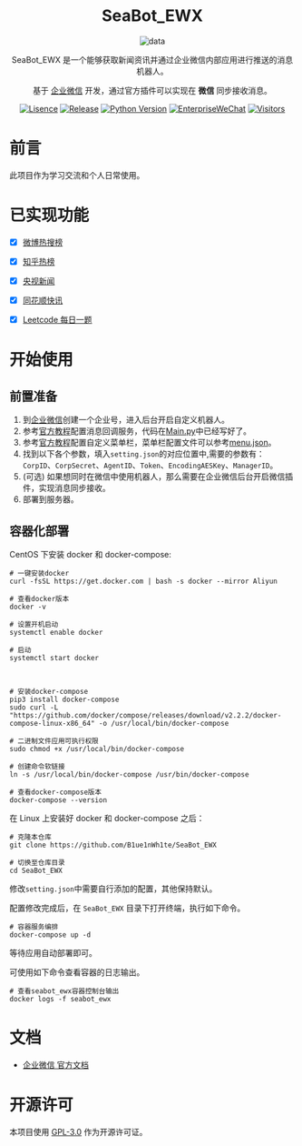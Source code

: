 <div align="center">

# SeaBot_EWX

![data](https://socialify.git.ci/B1ue1nWh1te/SeaBot_EWX/image?description=1&font=Rokkitt&forks=1&issues=1&language=1&owner=1&pattern=Circuit%20Board&stargazers=1&theme=Dark)

SeaBot_EWX 是一个能够获取新闻资讯并通过企业微信内部应用进行推送的消息机器人。

基于 [企业微信](https://developer.work.weixin.qq.com/) 开发，通过官方插件可以实现在 **微信** 同步接收消息。

[![Lisence](https://img.shields.io/github/license/B1ue1nWh1te/SeaBot_EWX)](https://github.com/B1ue1nWh1te/SeaBot_EWX/blob/main/LICENSE)
[![Release](https://img.shields.io/github/v/release/B1ue1nWh1te/SeaBot_EWX)](https://github.com/B1ue1nWh1te/SeaBot_EWX/releases/)
[![Python Version](https://img.shields.io/badge/python-3.7+-blue)](https://www.python.org/)
[![EnterpriseWeChat](https://img.shields.io/badge/EnterpriseWeChat-purple)](https://developer.work.weixin.qq.com/)
[![Visitors](https://visitor-badge.glitch.me/badge?page_id=B1ue1nWh1te-SeaBot_EWX&left_color=gray&right_color=orange)](https://github.com/B1ue1nWh1te/SeaBot_EWX)

</div>

# 前言

此项目作为学习交流和个人日常使用。

# 已实现功能

- [x] [微博热搜榜](https://weibo.com/hot/search)

- [x] [知乎热榜](https://www.zhihu.com/hot)

- [x] [央视新闻](https://news.cctv.com/)

- [x] [同花顺快讯](https://news.10jqka.com.cn/realtimenews.html)

- [x] [Leetcode 每日一题](https://leetcode.cn/)

# 开始使用

## 前置准备

1. 到[企业微信](https://work.weixin.qq.com/)创建一个企业号，进入后台开启自定义机器人。
2. 参考[官方教程](https://developer.work.weixin.qq.com/document/path/90930)配置消息回调服务，代码在[Main.py](https://github.com/B1ue1nWh1te/SeaBot_EWX/tree/main/src/Main.py)中已经写好了。
3. 参考[官方教程](https://developer.work.weixin.qq.com/document/path/90231)配置自定义菜单栏，菜单栏配置文件可以参考[menu.json](https://github.com/B1ue1nWh1te/SeaBot_EWX/tree/main/menu.json)。
4. 找到以下各个参数，填入`setting.json`的对应位置中,需要的参数有：`CorpID`、`CorpSecret`、`AgentID`、`Token`、`EncodingAESKey`、`ManagerID`。
5. (可选) 如果想同时在微信中使用机器人，那么需要在企业微信后台开启微信插件，实现消息同步接收。
6. 部署到服务器。

## 容器化部署

CentOS 下安装 docker 和 docker-compose:

```shell
# 一键安装docker
curl -fsSL https://get.docker.com | bash -s docker --mirror Aliyun

# 查看docker版本
docker -v

# 设置开机启动
systemctl enable docker

# 启动
systemctl start docker



# 安装docker-compose
pip3 install docker-compose
sudo curl -L "https://github.com/docker/compose/releases/download/v2.2.2/docker-compose-linux-x86_64" -o /usr/local/bin/docker-compose

# 二进制文件应用可执行权限
sudo chmod +x /usr/local/bin/docker-compose

# 创建命令软链接
ln -s /usr/local/bin/docker-compose /usr/bin/docker-compose

# 查看docker-compose版本
docker-compose --version
```

在 Linux 上安装好 docker 和 docker-compose 之后：

```shell
# 克隆本仓库
git clone https://github.com/B1ue1nWh1te/SeaBot_EWX

# 切换至仓库目录
cd SeaBot_EWX
```

修改`setting.json`中需要自行添加的配置，其他保持默认。

配置修改完成后，在 `SeaBot_EWX` 目录下打开终端，执行如下命令。

```shell
# 容器服务编排
docker-compose up -d
```

等待应用自动部署即可。

可使用如下命令查看容器的日志输出。

```shell
# 查看seabot_ewx容器控制台输出
docker logs -f seabot_ewx
```

# 文档

- [企业微信 官方文档](https://developer.work.weixin.qq.com/)

# 开源许可

本项目使用 [GPL-3.0](https://choosealicense.com/licenses/gpl-3.0/) 作为开源许可证。
